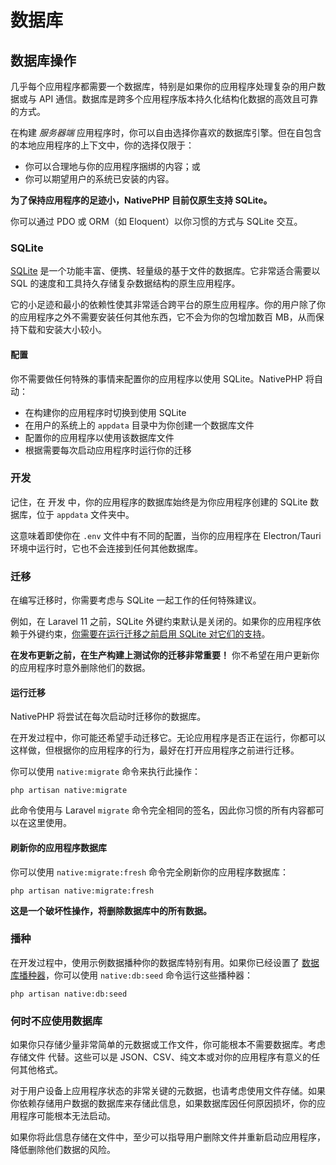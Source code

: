 # 数据库

## 数据库操作

几乎每个应用程序都需要一个数据库，特别是如果你的应用程序处理复杂的用户数据或与 API 通信。数据库是跨多个应用程序版本持久化结构化数据的高效且可靠的方式。

在构建 _服务器端_ 应用程序时，你可以自由选择你喜欢的数据库引擎。但在自包含的本地应用程序的上下文中，你的选择仅限于：

* 你可以合理地与你的应用程序捆绑的内容；或
* 你可以期望用户的系统已安装的内容。

**为了保持应用程序的足迹小，NativePHP 目前仅原生支持 SQLite。**

你可以通过 PDO 或 ORM（如 Eloquent）以你习惯的方式与 SQLite 交互。

### SQLite

[SQLite](https://sqlite.org/) 是一个功能丰富、便携、轻量级的基于文件的数据库。它非常适合需要以 SQL 的速度和工具持久存储复杂数据结构的原生应用程序。

它的小足迹和最小的依赖性使其非常适合跨平台的原生应用程序。你的用户除了你的应用程序之外不需要安装任何其他东西，它不会为你的包增加数百 MB，从而保持下载和安装大小较小。

#### 配置

你不需要做任何特殊的事情来配置你的应用程序以使用 SQLite。NativePHP 将自动：

* 在构建你的应用程序时切换到使用 SQLite
* 在用户的系统上的 `appdata` 目录中为你创建一个数据库文件
* 配置你的应用程序以使用该数据库文件
* 根据需要每次启动应用程序时运行你的迁移

### 开发

记住，在 开发 中，你的应用程序的数据库始终是为你应用程序创建的 SQLite 数据库，位于 `appdata` 文件夹中。

这意味着即使你在 `.env` 文件中有不同的配置，当你的应用程序在 Electron/Tauri 环境中运行时，它也不会连接到任何其他数据库。

### 迁移

在编写迁移时，你需要考虑与 SQLite 一起工作的任何特殊建议。

例如，在 Laravel 11 之前，SQLite 外键约束默认是关闭的。如果你的应用程序依赖于外键约束，[你需要在运行迁移之前启用 SQLite 对它们的支持](https://laravel.com/docs/database#configuration)。

**在发布更新之前，在生产构建上测试你的迁移非常重要！** 你不希望在用户更新你的应用程序时意外删除他们的数据。

#### 运行迁移

NativePHP 将尝试在每次启动时迁移你的数据库。

在开发过程中，你可能还希望手动迁移它。无论应用程序是否正在运行，你都可以这样做，但根据你的应用程序的行为，最好在打开应用程序之前进行迁移。

你可以使用 `native:migrate` 命令来执行此操作：

```shell
php artisan native:migrate
```

此命令使用与 Laravel `migrate` 命令完全相同的签名，因此你习惯的所有内容都可以在这里使用。

#### 刷新你的应用程序数据库

你可以使用 `native:migrate:fresh` 命令完全刷新你的应用程序数据库：

```shell
php artisan native:migrate:fresh
```

**这是一个破坏性操作，将删除数据库中的所有数据。**

### 播种

在开发过程中，使用示例数据播种你的数据库特别有用。如果你已经设置了 [数据库播种器](https://laravel.com/docs/seeding)，你可以使用 `native:db:seed` 命令运行这些播种器：

```shell
php artisan native:db:seed
```

### 何时不应使用数据库

如果你只存储少量非常简单的元数据或工作文件，你可能根本不需要数据库。考虑 存储文件 代替。这些可以是 JSON、CSV、纯文本或对你的应用程序有意义的任何其他格式。

对于用户设备上应用程序状态的非常关键的元数据，也请考虑使用文件存储。如果你依赖存储用户数据的数据库来存储此信息，如果数据库因任何原因损坏，你的应用程序可能根本无法启动。

如果你将此信息存储在文件中，至少可以指导用户删除文件并重新启动应用程序，降低删除他们数据的风险。
